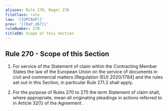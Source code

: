 ```yaml
---
aliases: Rule 270, Regel 270
fileClass: rule
law: '[[UPCRoP]]'
prev: '[[RoP.267]]'
ruleNumber: 270
titleEN: Scope of this Section
---
```


## Rule 270 - Scope of this Section

1. For service of the Statement of claim within the Contracting Member States the law of the European Union on the service of documents in civil and commercial matters [Regulation (EU) 2020/1784] and the rules set out in this Section, in particular Rule 271.2 shall apply.

2. For the purpose of Rules  270 to 275 the term Statement of claim shall, where appropriate, mean all originating pleadings in actions referred to in Article  32(1) of the Agreement .